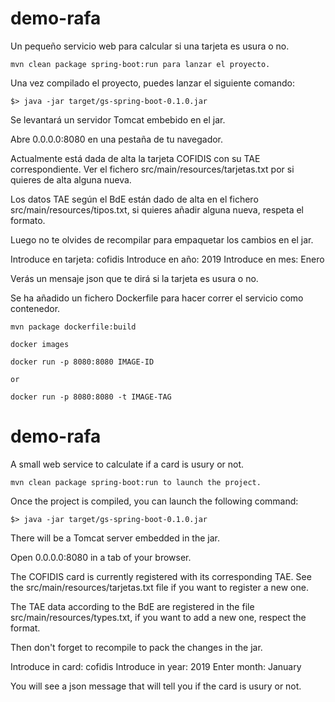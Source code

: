 # demo-rafa
  Un pequeño servicio web para calcular si una tarjeta es usura o no.

    mvn clean package spring-boot:run para lanzar el proyecto.

  Una vez compilado el proyecto, puedes lanzar el siguiente comando:

    $> java -jar target/gs-spring-boot-0.1.0.jar 

  Se levantará un servidor Tomcat embebido en el jar.

  Abre 0.0.0.0:8080 en una pestaña de tu navegador.

  Actualmente está dada de alta la tarjeta COFIDIS con su TAE correspondiente. 
  Ver el fichero src/main/resources/tarjetas.txt por si quieres de alta alguna nueva.

  Los datos TAE según el BdE están dado de alta en el fichero src/main/resources/tipos.txt, si quieres añadir alguna nueva,   respeta el formato.

  Luego no te olvides de recompilar para empaquetar los cambios en el jar.

  Introduce en tarjeta: cofidis
  Introduce en año: 2019
  Introduce en mes: Enero

  Verás un mensaje json que te dirá si la tarjeta es usura o no.
  
  Se ha añadido un fichero Dockerfile para hacer correr el servicio como contenedor.
  
    mvn package dockerfile:build
    
    docker images
    
    docker run -p 8080:8080 IMAGE-ID
	
    or

    docker run -p 8080:8080 -t IMAGE-TAG		

# demo-rafa
  A small web service to calculate if a card is usury or not.

    mvn clean package spring-boot:run to launch the project.

  Once the project is compiled, you can launch the following command:

    $> java -jar target/gs-spring-boot-0.1.0.jar 

  There will be a Tomcat server embedded in the jar.

  Open 0.0.0.0:8080 in a tab of your browser.

  The COFIDIS card is currently registered with its corresponding TAE. 
  See the src/main/resources/tarjetas.txt file if you want to register a new one.

  The TAE data according to the BdE are registered in the file src/main/resources/types.txt, if you want to add a new one, respect the format.

  Then don't forget to recompile to pack the changes in the jar.

  Introduce in card: cofidis
  Introduce in year: 2019
  Enter month: January

  You will see a json message that will tell you if the card is usury or not.
